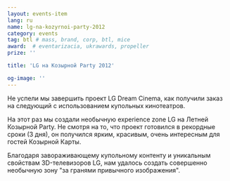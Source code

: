```yaml
---
layout: events-item
lang: ru
name: lg-na-kozyrnoi-party-2012
category: events
tag: btl # mass, brand, corp, btl, mice
award:  # eventarizacia, ukrawards, propeller
prize: ''

title: 'LG на Козырной Party 2012'

og-image: ''
---
```


Не успели мы завершить проект LG Dream Cinema, как получили заказ на следующий с использованием купольных кинотеатров.

На этот раз мы создали необычную experience zone LG на Летней Козырной Party. Не смотря на то, что проект готовился в рекордные сроки (3 дня), он получился ярким, красивым, очень интересным для гостей Козырной Карты.

Благодаря завораживающему купольному контенту и уникальным свойствам 3D-телевизоров LG, нам удалось создать совершенно необычную зону "за гранями привычного изображения".
